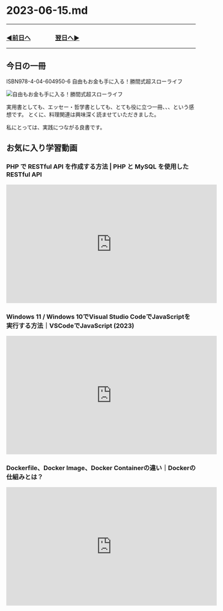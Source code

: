 # 2023-06-15.md

---
### [◀️前日へ](https://github.com/yuasys/chatty-journal/blob/main/2023/06/2023-06-14.md)&emsp;&emsp;&emsp;&emsp;[翌日へ▶️](https://github.com/yuasys/chatty-journal/blob/main/2023/06/2023-06-16.md)
---


## 今日の一冊

ISBN978-4-04-604950-6 自由もお金も手に入る！勝間式超スローライフ

![自由もお金も手に入る！勝間式超スローライフ](https://img.honto.jp/item/2/265/360/30534041_1.webp)

実用書としても、エッセー・哲学書としても、とても役に立つ一冊、、、という感想です。
とくに、料理関連は興味深く読ませていただきました。

私にとっては、実践につながる良書です。

## お気に入り学習動画

### PHP で RESTful API を作成する方法 | PHP と MySQL を使用した RESTful API

<iframe width="560" height="315" src="https://www.youtube.com/embed/dlGtSoigdB0" title="YouTube video player" frameborder="0" allow="accelerometer; autoplay; clipboard-write; encrypted-media; gyroscope; picture-in-picture; web-share" allowfullscreen></iframe>

### Windows 11 / Windows 10でVisual Studio CodeでJavaScriptを実行する方法｜VSCodeでJavaScript (2023)

<iframe width="560" height="315" src="https://www.youtube.com/embed/LqXzpj2jfOU" title="YouTube video player" frameborder="0" allow="accelerometer; autoplay; clipboard-write; encrypted-media; gyroscope; picture-in-picture; web-share" allowfullscreen></iframe>

### Dockerfile、Docker Image、Docker Containerの違い｜Dockerの仕組みとは？

<iframe width="560" height="315" src="https://www.youtube.com/embed/r3wOGnmLxpw" title="YouTube video player" frameborder="0" allow="accelerometer; autoplay; clipboard-write; encrypted-media; gyroscope; picture-in-picture; web-share" allowfullscreen></iframe>


